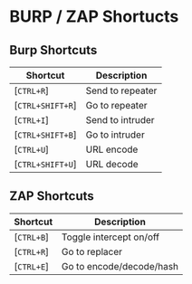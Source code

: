 # BURP / ZAP Shortucts

## Burp Shortcuts

| **Shortcut**      | **Description**  |
| ----------------- | ---------------- |
| \[`CTRL+R`]       | Send to repeater |
| \[`CTRL+SHIFT+R`] | Go to repeater   |
| \[`CTRL+I`]       | Send to intruder |
| \[`CTRL+SHIFT+B`] | Go to intruder   |
| \[`CTRL+U`]       | URL encode       |
| \[`CTRL+SHIFT+U`] | URL decode       |

## ZAP Shortcuts

| **Shortcut** | **Description**          |
| ------------ | ------------------------ |
| \[`CTRL+B`]  | Toggle intercept on/off  |
| \[`CTRL+R`]  | Go to replacer           |
| \[`CTRL+E`]  | Go to encode/decode/hash |
